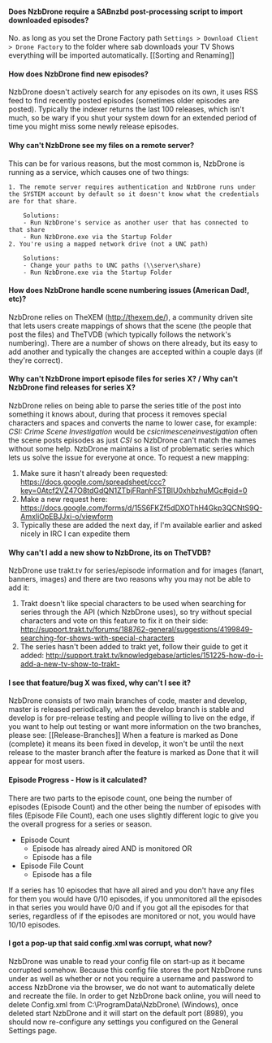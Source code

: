 #### Does NzbDrone require a SABnzbd post-processing script to import downloaded episodes?  ####
No. as long as you set the Drone Factory path `Settings > Download Client > Drone Factory` to the folder where sab downloads your TV Shows everything will be imported automatically. [[Sorting and Renaming]]

#### How does NzbDrone find new episodes?  ####
NzbDrone doesn't actively search for any episodes on its own, it uses RSS feed to find recently posted episodes (sometimes older episodes are posted). Typically the indexer returns the last 100 releases, which isn't much, so be wary if you shut your system down for an extended period of time you might miss some newly release episodes.

#### Why can't NzbDrone see my files on a remote server?  ####
This can be for various reasons, but the most common is, NzbDrone is running as a service, which causes one of two things:

	1. The remote server requires authentication and NzbDrone runs under the SYSTEM account by default so it doesn't know what the credentials are for that share.
	
		Solutions:
		- Run NzbDrone's service as another user that has connected to that share 
		- Run NzbDrone.exe via the Startup Folder
	2. You're using a mapped network drive (not a UNC path)
	
		Solutions:
		- Change your paths to UNC paths (\\server\share)
		- Run NzbDrone.exe via the Startup Folder 


#### How does NzbDrone handle scene numbering issues (American Dad!, etc)? ####
NzbDrone relies on TheXEM (http://thexem.de/), a community driven site that lets users create mappings of shows that the scene (the people that post the files) and TheTVDB (which typically follows the network's numbering). There are a number of shows on there already, but its easy to add another and typically the changes are accepted within a couple days (if they're correct).

#### Why can't NzbDrone import episode files for series X? / Why can't NzbDrone find releases for series X? ####
NzbDrone relies on being able to parse the series title of the post into something it knows about, during that process it removes special characters and spaces and converts the name to lower case, for example: *CSI: Crime Scene Investigation* would be *csicrimesceneinvestigation* often the scene posts episodes as just *CSI* so NzbDrone can't match the names without some help. NzbDrone maintains a list of problematic series which lets us solve the issue for everyone at once. To request a new mapping:

1. Make sure it hasn't already been requested: https://docs.google.com/spreadsheet/ccc?key=0Atcf2VZ47O8tdGdQN1ZTbjFRanhFSTBlU0xhbzhuMGc#gid=0
2. Make a new request here: https://docs.google.com/forms/d/15S6FKZf5dDXOThH4Gkp3QCNtS9Q-AmxIiOpEBJJxi-o/viewform
3. Typically these are added the next day, if I'm available earlier and asked nicely in IRC I can expedite them

#### Why can't I add a new show to NzbDrone, its on TheTVDB? ####
NzbDrone use trakt.tv for series/episode information and for images (fanart, banners, images) and there are two reasons why you may not be able to add it:

1. Trakt doesn't like special characters to be used when searching for series through the API (which NzbDrone uses), so try without special characters and vote on this feature to fix it on their side: http://support.trakt.tv/forums/188762-general/suggestions/4199849-searching-for-shows-with-special-characters
2. The series hasn't been added to trakt yet, follow their guide to get it added: http://support.trakt.tv/knowledgebase/articles/151225-how-do-i-add-a-new-tv-show-to-trakt-

#### I see that feature/bug X was fixed, why can't I see it?  ####
NzbDrone consists of two main branches of code, master and develop, master is released periodically, when the develop branch is stable and develop is for pre-release testing and people willing to live on the edge, if you want to help out testing or want more information on the two branches, please see: [[Release-Branches]]
When a feature is marked as Done (complete) it means its been fixed in develop, it won't be until the next release to the master branch after the feature is marked as Done that it will appear for most users.

#### Episode Progress - How is it calculated?  ####
There are two parts to the episode count, one being the number of episodes (Episode Count) and the other being the number of episodes with files (Episode File Count), each one uses slightly different logic to give you the overall progress for a series or season.

- Episode Count
	- Episode has already aired AND is monitored OR
	- Episode has a file
- Episode File Count
	- Episode has a file

If a series has 10 episodes that have all aired and you don't have any files for them you would have 0/10 episodes, if you unmonitored all the episodes in that series you would have 0/0 and if you got all the episodes for that series, regardless of if the episodes are monitored or not, you would have 10/10 episodes.

#### I got a pop-up that said config.xml was corrupt, what now?  ####
NzbDrone was unable to read your config file on start-up as it became corrupted somehow. Because this config file stores the port NzbDrone runs under as well as whether or not you require a username and password to access NzbDrone via the browser, we do not want to automatically delete and recreate the file. In order to get NzbDrone back online, you will need to delete Config.xml from C:\ProgramData\NzbDrone\ (Windows), once deleted start NzbDrone and it will start on the default port (8989), you should now re-configure any settings you configured on the General Settings page.